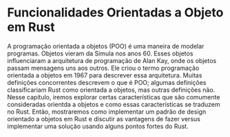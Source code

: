 <!--
# Object Oriented Programming Features of Rust
-->

# Funcionalidades Orientadas a Objeto em Rust

<!--
Object-oriented programming (OOP) is a way of modeling programs. Objects came
from Simula in the 1960s. Those objects influenced Alan Kay’s programming
architecture in which objects pass messages to each other. He coined the term
*object-oriented programming* in 1967 to describe this architecture. Many
competing definitions describe what OOP is; some definitions would classify
Rust as object oriented, but other definitions would not. In this chapter,
we’ll explore certain characteristics that are commonly considered object
oriented and how those characteristics translate to idiomatic Rust. We’ll then
show you how to implement an object-oriented design pattern in Rust and discuss
the trade-offs of doing so versus implementing a solution using some of Rust’s
strengths instead.
-->

A programação orientada a objetos (POO) é uma maneira de modelar programas. Objetos vieram
da Simula nos anos 60. Esses objetos influenciaram a arquitetura de programação de
Alan Kay, onde os objetos passam mensagens uns aos outros. Ele criou o termo
programação orientada a objetos em 1967 para descrever essa arquitetura. Muitas
definições concorrentes descrevem o que é POO; algumas definições classificariam
Rust como orientada a objetos, mas outras definições não. Nesse capítulo, iremos
explorar certas características que são comumente consideradas orientda a objetos
e como essas características se traduzem no Rust. Então, mostraremos
como implementar um padrão de design orientado a objetos em Rust e discutir as
vantagens de fazer versus implementar uma solução usando alguns
pontos fortes do Rust.
